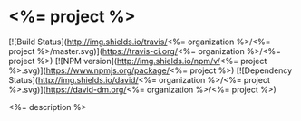 <%= project %>
========

[![Build Status](http://img.shields.io/travis/<%= organization %>/<%= project %>/master.svg)](https://travis-ci.org/<%= organization %>/<%= project %>)
[![NPM version](http://img.shields.io/npm/v/<%= project %>.svg)](https://www.npmjs.org/package/<%= project %>)
[![Dependency Status](http://img.shields.io/david/<%= organization %>/<%= project %>.svg)](https://david-dm.org/<%= organization %>/<%= project %>)

<%= description %>
